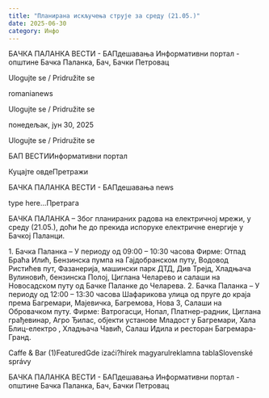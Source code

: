 ```yaml
---
title: "Планирана искључења струје за среду (21.05.)"
date: 2025-06-30
category: Инфо
---
```


БАЧКА ПАЛАНКА ВЕСТИ - БАПдешавања Информативни портал - општине Бачка Паланка, Бач, Бачки Петровац

Ulogujte se / Pridružite se

romanianews

Ulogujte se / Pridružite se

понедељак, јун 30, 2025

Ulogujte se / Pridružite se

БАП ВЕСТИИнформативни портал

Куцајте овдеПретражи

БАЧКА ПАЛАНКА ВЕСТИ - БАПдешавања news

type here...Претрага

БАЧКА ПАЛАНКА – Због планираних радова на електричној мрежи, у среду (21.05.), доћи ће до прекида испоруке електричне енергије у Бачкој Паланци.

1. Бачка Паланка – У периоду од 09:00 – 10:30 часова
Фирме: Отпад Браћа Илић, Бензинска пумпа на Гајдобранском путу, Водовод  Ристићев пут, Фазанерија, машински парк ДТД, Див Трејд, Хладњача Вулиновић, бензинска Полој, Циглана Челарево и салаши на Новосадском путу од Бачке Паланке до Челарева.
2. Бачка Паланка – У периоду од 12:00 – 13:30 часова
Шафарикова улица од пруге до краја према Багремари, Мајевичка, Багремова, Нова 3, Салаши на Обровачком путу. Фирме: Ватрогасци, Нопал, Платнер-радник, Циглана грађевинар, Агро Ђилас, објекти установе Младост у Багремари, Хала Блиц-електро , Хладњача Чавић, Салаш Идила и ресторан Багремара-Гранд.

Caffe & Bar (1)FeaturedGde izaći?hírek magyarulreklamna tablaSlovenské správy

БАЧКА ПАЛАНКА ВЕСТИ - БАПдешавања Информативни портал - општине Бачка Паланка, Бач, Бачки Петровац
